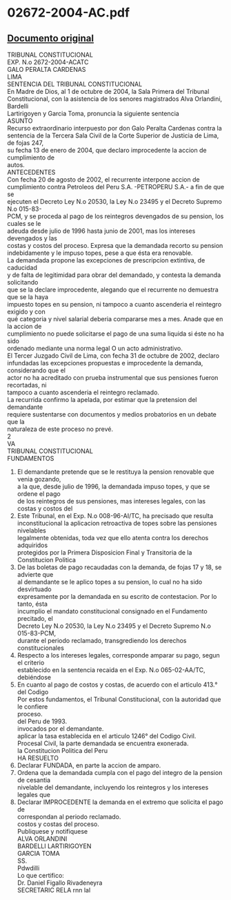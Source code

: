 
02672-2004-AC.pdf
=================
  
[Documento original](https://tc.gob.pe/jurisprudencia/2004/02672-2004-AC.pdf)  
---  
TRIBUNAL CONSTITUCIONAL  
EXP. N.o 2672-2004-ACATC  
GALO PERALTA CARDENAS  
LIMA  
SENTENCIA DEL TRIBUNAL CONSTITUCIONAL  
En Madre de Dios, al 1 de octubre de 2004, la Sala Primera del Tribunal  
Constitucional, con la asistencia de los senores magistrados Alva Orlandini, Bardelli  
Lartirigoyen y Garcia Toma, pronuncia la siguiente sentencia  
ASUNTO  
Recurso extraordinario interpuesto por don Galo Peralta Cardenas contra la  
sentencia de la Tercera Sala Civil de la Corte Superior de Justicia de Lima, de fojas 247,  
su fecha 13 de enero de 2004, que declaro improcedente la accion de cumplimiento de  
autos.  
ANTECEDENTES  
Con fecha 20 de agosto de 2002, el recurrente interpone accion de  
cumplimiento contra Petroleos del Peru S.A. -PETROPERU S.A.- a fin de que se  
ejecuten el Decreto Ley N.o 20530, la Ley N.o 23495 y el Decreto Supremo N.o 015-83-  
PCM, y se proceda al pago de los reintegros devengados de su pension, los cuales se le  
adeuda desde julio de 1996 hasta junio de 2001, mas los intereses devengados y las  
costas y costos del proceso. Expresa que la demandada recorto su pension  
indebidamente y le impuso topes, pese a que ésta era renovable.  
La demandada propone las excepciones de prescripcion extintiva, de caducidad  
y de falta de legitimidad para obrar del demandado, y contesta la demanda solicitando  
que se la declare improcedente, alegando que el recurrente no demuestra que se la haya  
impuesto topes en su pension, ni tampoco a cuanto ascenderia el reintegro exigido y con  
qué categoria y nivel salarial deberia compararse mes a mes. Anade que en la accion de  
cumplimiento no puede solicitarse el pago de una suma liquida si éste no ha sido  
ordenado mediante una norma legal O un acto administrativo.  
El Tercer Juzgado Civil de Lima, con fecha 31 de octubre de 2002, declaro  
infundadas las excepciones propuestas e improcedente la demanda, considerando que el  
actor no ha acreditado con prueba instrumental que sus pensiones fueron recortadas, ni  
tampoco a cuanto ascenderia el reintegro reclamado.  
La recurrida confirmo la apelada, por estimar que la pretension del demandante  
requiere sustentarse con documentos y medios probatorios en un debate que la  
naturaleza de este proceso no prevé.  
2  
VA  
TRIBUNAL CONSTITUCIONAL  
FUNDAMENTOS  
1. El demandante pretende que se le restituya la pension renovable que venia gozando,  
a la que, desde julio de 1996, la demandada impuso topes, y que se ordene el pago  
de los reintegros de sus pensiones, mas intereses legales, con las costas y costos del  
2. Este Tribunal, en el Exp. N.o 008-96-AI/TC, ha precisado que resulta  
inconstitucional la aplicacion retroactiva de topes sobre las pensiones nivelables  
legalmente obtenidas, toda vez que ello atenta contra los derechos adquiridos  
protegidos por la Primera Disposicion Final y Transitoria de la Constitucion Politica  
3. De las boletas de pago recaudadas con la demanda, de fojas 17 y 18, se advierte que  
al demandante se le aplico topes a su pension, lo cual no ha sido desvirtuado  
expresamente por la demandada en su escrito de contestacion. Por lo tanto, ésta  
incumplio el mandato constitucional consignado en el Fundamento precitado, el  
Decreto Ley N.o 20530, la Ley N.o 23495 y el Decreto Supremo N.o 015-83-PCM,  
durante el periodo reclamado, transgrediendo los derechos constitucionales  
4. Respecto a los intereses legales, corresponde amparar su pago, segun el criterio  
establecido en la sentencia recaida en el Exp. N.o 065-02-AA/TC, debiéndose  
5. En cuanto al pago de costos y costas, de acuerdo con el articulo 413.° del Codigo  
Por estos fundamentos, el Tribunal Constitucional, con la autoridad que le confiere  
proceso.  
del Peru de 1993.  
invocados por el demandante.  
aplicar la tasa establecida en el articulo 1246° del Codigo Civil.  
Procesal Civil, la parte demandada se encuentra exonerada.  
la Constitucion Politica del Peru  
HA RESUELTO  
1. Declarar FUNDADA, en parte la accion de amparo.  
2. Ordena que la demandada cumpla con el pago del integro de la pension de cesantia  
nivelable del demandante, incluyendo los reintegros y los intereses legales que  
3. Declarar IMPROCEDENTE la demanda en el extremo que solicita el pago de  
correspondan al periodo reclamado.  
costos y costas del proceso.  
Publiquese y notifiquese  
ALVA ORLANDINI  
BARDELLI LARTIRIGOYEN  
GARCIA TOMA  
SS.  
Pdwdilli  
Lo que certifico:  
Dr. Daniel Figallo Rivadeneyra  
SECRETARIC RELA rnn lal